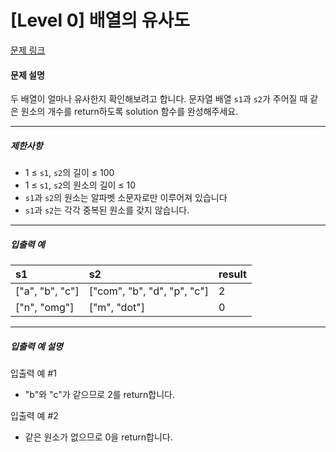 # [Level 0] 배열의 유사도

[문제 링크](https://school.programmers.co.kr/learn/courses/30/lessons/120903)

#### 문제 설명

두 배열이 얼마나 유사한지 확인해보려고 합니다. 문자열 배열 ```s1```과 ```s2```가 주어질 때 같은 원소의 개수를 return하도록 solution 함수를 완성해주세요.

---

##### 제한사항

- 1 ≤ ```s1```, ```s2```의 길이 ≤ 100
- 1 ≤ ```s1```, ```s2```의 원소의 길이 ≤ 10
- ```s1```과 ```s2```의 원소는 알파벳 소문자로만 이루어져 있습니다
- ```s1```과 ```s2```는 각각 중복된 원소를 갖지 않습니다.

---

##### 입출력 예

|s1|s2|result|
|:---|:---|:---|
|["a", "b", "c"]|["com", "b", "d", "p", "c"]|2|
|["n", "omg"]|["m", "dot"]|0|

---

##### 입출력 예 설명

입출력 예 #1

- "b"와 "c"가 같으므로 2를 return합니다.

입출력 예 #2

- 같은 원소가 없으므로 0을 return합니다.
